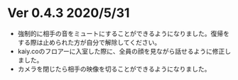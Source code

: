 # Ver 0.4.3 2020/5/31
- 強制的に相手の音をミュートにすることができるようになりました。復帰をする際は止められた方が自分で解除してください。
- kaiy.coのフロアーに入室した際に、全員の顔を見ながら話せるように修正しました。
- カメラを閉じたら相手の映像を切ることができるようになりました。